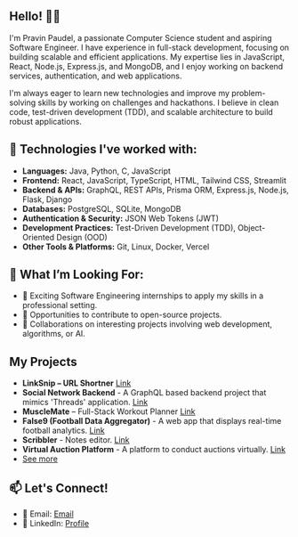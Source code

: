 ## Hello! 👋👋
I'm Pravin Paudel, a passionate Computer Science student and aspiring Software Engineer. I have experience in full-stack development, focusing on building scalable and efficient applications. My expertise lies in JavaScript, React, Node.js, Express.js, and MongoDB, and I enjoy working on backend services, authentication, and web applications.

I'm always eager to learn new technologies and improve my problem-solving skills by working on challenges and hackathons. I believe in clean code, test-driven development (TDD), and scalable architecture to build robust applications.

## 🌟 Technologies I've worked with:
- **Languages:** Java, Python, C, JavaScript
- **Frontend:** React, JavaScript, TypeScript, HTML, Tailwind CSS, Streamlit
- **Backend & APIs:** GraphQL, REST APIs, Prisma ORM, Express.js, Node.js, Flask, Django
- **Databases:** PostgreSQL, SQLite, MongoDB
- **Authentication & Security:** JSON Web Tokens (JWT)
- **Development Practices:** Test-Driven Development (TDD), Object-Oriented Design (OOD)
- **Other Tools & Platforms:** Git, Linux, Docker, Vercel


## 🚀 What I’m Looking For:
- 🔹 Exciting Software Engineering internships to apply my skills in a professional setting.
- 🔹 Opportunities to contribute to open-source projects.
- 🔹 Collaborations on interesting projects involving web development, algorithms, or AI.

## My Projects
- **LinkSnip – URL Shortner** [Link](https://github.com/pravinpaudel/LinkSnip)
- **Social Network Backend** - A GraphQL based backend project that mimics 'Threads' application. [Link](https://github.com/pravinpaudel/threads-backend)
- **MuscleMate** – Full-Stack Workout Planner [Link](https://github.com/pravinpaudel/MuscleMate)
- **False9 (Football Data Aggregator)** - A web app that displays real-time football analytics. [Link](https://github.com/pravinpaudel/false9)
- **Scribbler** - Notes editor. [Link](https://github.com/pravinpaudel/Scribbler)
- **Virtual Auction Platform** - A platform to conduct auctions virtually. [Link](https://github.com/pravin10-4/Projects)
- [See more](https://github.com/pravinpaudel?tab=repositories)

## 📫 Let's Connect!
- 📧 Email: [Email](pravinpaudel0063@gmail.com)
- 🔗 LinkedIn: [Profile](https://www.linkedin.com/in/pravinpaudel/)

  
